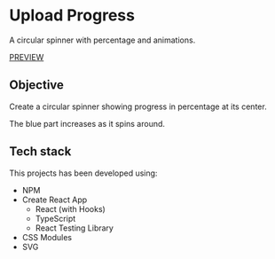 # Upload Progress

A circular spinner with percentage and animations.

[PREVIEW](https://fervent-chandrasekhar-5ba724.netlify.app/)

## Objective

Create a circular spinner showing progress in percentage at its center.

The blue part increases as it spins around.

## Tech stack

This projects has been developed using:

- NPM
- Create React App
  - React (with Hooks)
  - TypeScript
  - React Testing Library
- CSS Modules
- SVG

